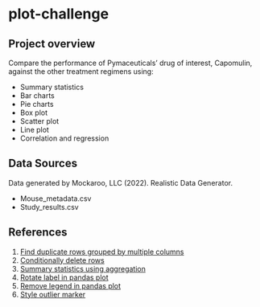 # plot-challenge

## Project overview

Compare the performance of Pymaceuticals’ drug of interest, Capomulin, against the other treatment regimens using:

* Summary statistics
* Bar charts
* Pie charts
* Box plot
* Scatter plot
* Line plot
* Correlation and regression

## Data Sources

Data generated by Mockaroo, LLC (2022). Realistic Data Generator.

* Mouse_metadata.csv
* Study_results.csv

## References

1. [Find duplicate rows grouped by multiple columns](https://stackoverflow.com/questions/46640945/grouping-by-multiple-columns-to-find-duplicate-rows-pandas)
2. [Conditionally delete rows](https://saturncloud.io/blog/python-pandas-conditionally-delete-rows/)
3. [Summary statistics using aggregation](https://www.shanelynn.ie/summarising-aggregation-and-grouping-data-in-python-pandas/)
4. [Rotate label in pandas plot](https://pandas.pydata.org/docs/reference/api/pandas.DataFrame.plot.bar.html)
5. [Remove legend in pandas plot](https://stackoverflow.com/questions/20865487/pandas-plot-without-a-legend)
6. [Style outlier marker](https://python-charts.com/distribution/box-plot-matplotlib/)
